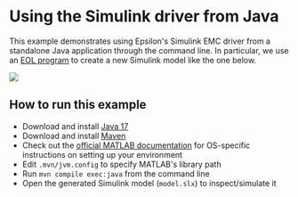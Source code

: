 # Using the Simulink driver from Java

This example demonstrates using Epsilon's Simulink EMC driver from a standalone Java application through the command line. In particular, we use an [EOL program](program.eol) to create a new Simulink model like the one below.

![](https://eclipse.dev/epsilon/doc/articles/simulink/simulink-model.png)

## How to run this example

- Download and install [Java 17](https://adoptium.net/)
- Download and install [Maven](https://maven.apache.org/)
- Check out the [official MATLAB documentation]() for OS-specific instructions on setting up your environment
- Edit `.mvn/jvm.config` to specify MATLAB's library path
- Run `mvn compile exec:java` from the command line
- Open the generated Simulink model (`model.slx`) to inspect/simulate it